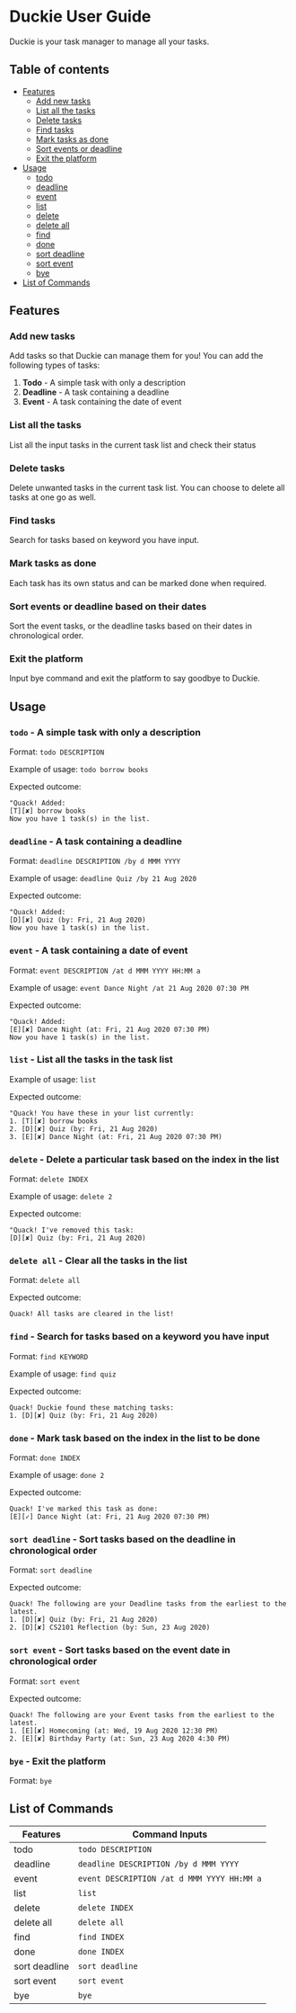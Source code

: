 # Duckie User Guide
Duckie is your task manager to manage all your tasks. 

## Table of contents
* [Features](#features)
    * [Add new tasks](#add-new-tasks)
    * [List all the tasks](#list-all-the-tasks)
    * [Delete tasks](#delete-tasks)
    * [Find tasks](#find-tasks)
    * [Mark tasks as done](#mark-tasks-as-done)
    * [Sort events or deadline](#sort-events-or-deadline-based-on-their-dates)
    * [Exit the platform](#exit-the-platform)
 * [Usage](#usage)
    * [todo](#todo---a-simple-task-with-only-a-description)
    * [deadline](#deadline---a-task-containing-a-deadline)
    * [event](#event---a-task-containing-a-date-of-event)
    * [list](#list---list-all-the-tasks-in-the-task-list)
    * [delete](#delete---delete-a-particular-task-in-the-list)
    * [delete all](#delete-all---clear-all-the-tasks-in-the-list)
    * [find](#find---search-for-tasks-based-on-a-keyword-you-have-input)
    * [done](#done---mark-task-based-on-the-index-in-the-list-to-be-done)
    * [sort deadline](#sort-deadline---sort-tasks-based-on-the-deadline-in-chronological-order)
    * [sort event](#sort-event---sort-tasks-based-on-the-event-date-in-chronological-order)
    * [bye](#bye---exit-the-platform)
 * [List of Commands](#list-of-commands)
    

## Features 

### Add new tasks
Add tasks so that Duckie can manage them for you!
You can add the following types of tasks:
1. **Todo** - A simple task with only a description
1. **Deadline** - A task containing a deadline
1. **Event** - A task containing the date of event

### List all the tasks
List all the input tasks in the current task list and check their status

### Delete tasks
Delete unwanted tasks in the current task list. You can choose to delete all tasks at one go as well.

### Find tasks
Search for tasks based on keyword you have input.

### Mark tasks as done
Each task has its own status and can be marked done when required.

### Sort events or deadline based on their dates
Sort the event tasks, or the deadline tasks based on their dates in chronological order.

### Exit the platform
Input bye command and exit the platform to say goodbye to Duckie.

## Usage

### `todo` - A simple task with only a description

Format: `todo DESCRIPTION`

Example of usage: `todo borrow books`

Expected outcome: 
```
"Quack! Added: 
[T][✘] borrow books
Now you have 1 task(s) in the list.
```

### `deadline` - A task containing a deadline

Format: `deadline DESCRIPTION /by d MMM YYYY`

Example of usage: `deadline Quiz /by 21 Aug 2020`

Expected outcome: 
```
"Quack! Added: 
[D][✘] Quiz (by: Fri, 21 Aug 2020)
Now you have 1 task(s) in the list.
```

### `event` - A task containing a date of event

Format: `event DESCRIPTION /at d MMM YYYY HH:MM a`

Example of usage: `event Dance Night /at 21 Aug 2020 07:30 PM`

Expected outcome: 
```
"Quack! Added: 
[E][✘] Dance Night (at: Fri, 21 Aug 2020 07:30 PM)
Now you have 1 task(s) in the list.
```

### `list` - List all the tasks in the task list

Example of usage: `list`

Expected outcome: 
```
"Quack! You have these in your list currently:
1. [T][✘] borrow books
2. [D][✘] Quiz (by: Fri, 21 Aug 2020)
3. [E][✘] Dance Night (at: Fri, 21 Aug 2020 07:30 PM)
```

### `delete` - Delete a particular task based on the index in the list

Format: `delete INDEX`

Example of usage: `delete 2`

Expected outcome: 
```
"Quack! I've removed this task: 
[D][✘] Quiz (by: Fri, 21 Aug 2020)
```

### `delete all` - Clear all the tasks in the list

Format: `delete all`

Expected outcome:
```
Quack! All tasks are cleared in the list!
```

### `find` - Search for tasks based on a keyword you have input

Format: `find KEYWORD`

Example of usage: `find quiz`

Expected outcome:
```
Quack! Duckie found these matching tasks:
1. [D][✘] Quiz (by: Fri, 21 Aug 2020)
```

### `done` - Mark task based on the index in the list to be done

Format: `done INDEX`

Example of usage: `done 2`

Expected outcome:
```
Quack! I've marked this task as done:
[E][✓] Dance Night (at: Fri, 21 Aug 2020 07:30 PM)
```

### `sort deadline` - Sort tasks based on the deadline in chronological order

Format: `sort deadline`

Expected outcome:
```
Quack! The following are your Deadline tasks from the earliest to the latest.
1. [D][✘] Quiz (by: Fri, 21 Aug 2020)
2. [D][✘] CS2101 Reflection (by: Sun, 23 Aug 2020)
```

### `sort event` - Sort tasks based on the event date in chronological order

Format: `sort event`

Expected outcome:
```
Quack! The following are your Event tasks from the earliest to the latest.
1. [E][✘] Homecoming (at: Wed, 19 Aug 2020 12:30 PM)
2. [E][✘] Birthday Party (at: Sun, 23 Aug 2020 4:30 PM)
```

### `bye` - Exit the platform

Format: `bye`

## List of Commands

Features | Command Inputs
------------ | -------------
todo | `todo DESCRIPTION`
deadline | `deadline DESCRIPTION /by d MMM YYYY`
event | `event DESCRIPTION /at d MMM YYYY HH:MM a`
list | `list`
delete | `delete INDEX`
delete all | `delete all`
find | `find INDEX`
done | `done INDEX`
sort deadline | `sort deadline`
sort event | `sort event`
bye | `bye`